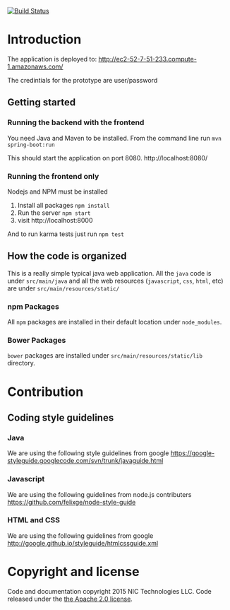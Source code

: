 [![Build Status](http://ec2-54-165-115-111.compute-1.amazonaws.com/buildStatus/icon?job=unikitty)](https://ec2-54-165-115-111.compute-1.amazonaws.com/job/unikitty/)

# Introduction
The application is deployed to:
http://ec2-52-7-51-233.compute-1.amazonaws.com/

The credintials for the prototype are user/password

## Getting started
### Running the backend with the frontend
You need Java and Maven to be installed.
From the command line run
`mvn spring-boot:run`

This should start the application on port 8080. http://localhost:8080/


### Running the frontend only
Nodejs and NPM must be installed

1. Install all packages `npm install`
2. Run the server `npm start`
3. visit http://localhost:8000

And to run karma tests just run `npm test`


## How the code is organized
This is a really simple typical java web application. All the `java` code is
under `src/main/java` and all the web resources (`javascript`, `css`, `html`,
etc) are under `src/main/resources/static/`

### npm Packages
All `npm` packages are installed in their default location under `node_modules`.

### Bower Packages
`bower` packages are installed under `src/main/resources/static/lib` directory.

# Contribution
## Coding style guidelines
### Java
We are using the following style guidelines from google
https://google-styleguide.googlecode.com/svn/trunk/javaguide.html

### Javascript
We are using the following guidelines from node.js contributers
https://github.com/felixge/node-style-guide

### HTML and CSS
We are using the following guidelines from google
http://google.github.io/styleguide/htmlcssguide.xml

# Copyright and license
Code and documentation copyright 2015 NIC Technologies LLC. Code released under
the [the Apache 2.0 license](https://github.com/NIC-Federal/unikitty/blob/master/LICENSE).
